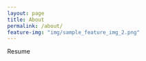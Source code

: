 ```yaml
---
layout: page
title: About
permalink: /about/
feature-img: "img/sample_feature_img_2.png"
---
```


Resume
